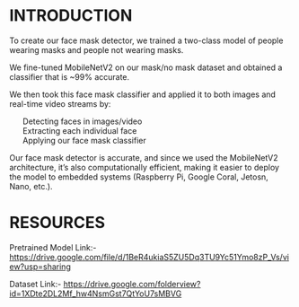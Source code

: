 # INTRODUCTION

To create our face mask detector, we trained a two-class model of people wearing masks and people not wearing masks.<br>

We fine-tuned MobileNetV2 on our mask/no mask dataset and obtained a classifier that is ~99% accurate.<br>

We then took this face mask classifier and applied it to both images and real-time video streams by:<br>

<ul>
Detecting faces in images/video<br>
Extracting each individual face<br>
Applying our face mask classifier<br>
</ul>

Our face mask detector is accurate, and since we used the MobileNetV2 architecture, it’s also computationally efficient, making it easier to deploy the model to embedded systems (Raspberry Pi, Google Coral, Jetosn, Nano, etc.).<br>

# RESOURCES


Pretrained Model Link:- https://drive.google.com/file/d/1BeR4ukiaS5ZU5Dq3TU9Yc51Ymo8zP_Vs/view?usp=sharing

Dataset Link:- https://drive.google.com/folderview?id=1XDte2DL2Mf_hw4NsmGst7QtYoU7sMBVG
